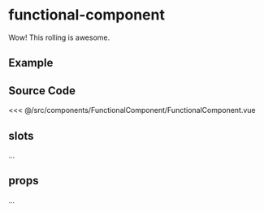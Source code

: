 # functional-component

Wow! This rolling is awesome.

## Example

<Demo componentName="functional-component" />

## Source Code

<SourceCode>
<<< @/src/components/FunctionalComponent/FunctionalComponent.vue
</SourceCode>

## slots

...

## props

...
